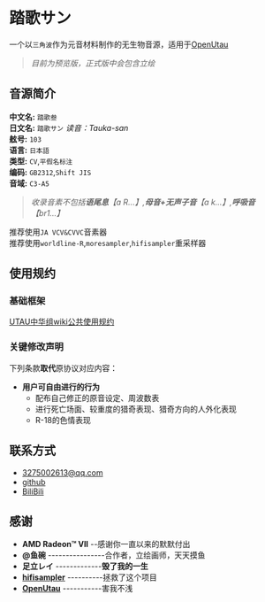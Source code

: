 # 踏歌サン

一个以`三角波`作为元音材料制作的无生物音源，适用于[OpenUtau](https://github.com/stakira/OpenUtau)
> *目前为预览版，正式版中会包含立绘*

## 音源简介

**中文名:** `踏歌叁`  
**日文名:** `踏歌サン`  *读音：Tauka-san*  
**舷号:** `103`  
**语言:** `日本語`  
**类型:** `CV`,`平假名标注`  
**编码:** `GB2312`,`Shift JIS`  
**音域:** `C3-A5`  
> *收录音素不包括**语尾息**【a R...】,**母音+无声子音**【a k...】,**呼吸音**【br1...】*

推荐使用`JA VCV&CVVC`音素器  
推荐使用`worldline-R`,`moresampler`,`hifisampler`重采样器   



## 使用规约

### 基础框架
[UTAU中华组wiki公共使用规约](https://utauchn.huijiwiki.com/wiki/%E5%85%AC%E5%85%B1%E8%A7%84%E7%BA%A6)
### 关键修改声明
下列条款**取代**原协议对应内容：
- **用户可自由进行的行为**  
    - 配布自己修正的原音设定、周波数表
    - 进行死亡场面、较重度的猎奇表现、猎奇方向的人外化表现
    - R-18的色情表现



## 联系方式

- <3275002613@qq.com>  
- [github](https://github.com/HalflifeBundia)
- [BiliBili](https://space.bilibili.com/521427933?spm_id_from=333.1007.0.0)



## 感谢

- **AMD Radeon™ VII** --感谢你一直以来的默默付出
- **@鱼碗** ----------------合作者，立绘画师，天天摸鱼
- **足立レイ** -------------**毁了我的一生**
- **[hifisampler](https://github.com/openhachimi/hifisampler)** ----------拯救了这个项目
- **[OpenUtau](https://github.com/stakira/OpenUtau)** -----------害我不浅